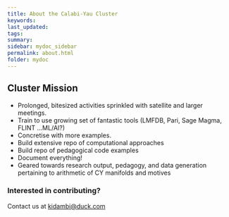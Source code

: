 ```yaml
---
title: About the Calabi-Yau Cluster
keywords: 
last_updated: 
tags: 
summary:
sidebar: mydoc_sidebar
permalink: about.html
folder: mydoc
---
```


## Cluster Mission

* Prolonged, bitesized activities sprinkled with satellite and larger meetings. 
* Train to use growing set of fantastic tools (LMFDB, Pari, Sage Magma, FLINT …ML/AI?)
* Concretise with more examples. 
* Build extensive repo of computational approaches 
* Build repo of pedagogical code examples
* Document everything! 
* Geared towards research output, pedagogy, and data generation pertaining to arithmetic of CY manifolds and motives

### Interested in contributing? 

Contact us at kidambi@duck.com 

<!-- {% include links.html %} -->
